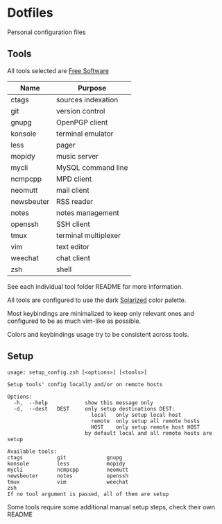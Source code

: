 # Dotfiles

Personal configuration files


## Tools

All tools selected are [Free Software](https://www.gnu.org/philosophy/free-sw.en.html)

| Name       | Purpose              |
|------------|----------------------|
| ctags      | sources indexation   |
| git        | version control      |
| gnupg      | OpenPGP client       |
| konsole    | terminal emulator    |
| less       | pager                |
| mopidy     | music server         |
| mycli      | MySQL command line   |
| ncmpcpp    | MPD client           |
| neomutt    | mail client          |
| newsbeuter | RSS reader           |
| notes      | notes management     |
| openssh    | SSH client           |
| tmux       | terminal multiplexer |
| vim        | text editor          |
| weechat    | chat client          |
| zsh        | shell                |

See each individual tool folder README for more information.

All tools are configured to use the dark
[Solarized](http://ethanschoonover.com/solarized) color palette.

Most keybindings are minimalized to keep only relevant ones
and configured to be as much vim-like as possible.  

Colors and keybindings usage try to be consistent across tools.


## Setup

```shell
usage: setup_config.zsh [<options>] [<tools>]

Setup tools' config locally and/or on remote hosts

Options:
  -h,  --help            show this message only
  -d,  --dest   DEST     only setup destinations DEST:
                           local   only setup local host
                           remote  only setup all remote hosts
                           HOST    only setup remote host HOST
                         by default local and all remote hosts are setup

Available tools:
ctags           git             gnupg
konsole         less            mopidy
mycli           ncmpcpp         neomutt
newsbeuter      notes           openssh
tmux            vim             weechat
zsh
If no tool argument is passed, all of them are setup
```

Some tools require some additional manual setup steps, check their own README
